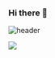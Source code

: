### Hi there 👋

![header](https://capsule-render.vercel.app/api?type=waving&color=blue&height=300&section=header&text=capsule%20render&fontSize=90)

<img src="https://capsule-render.vercel.app/api?type=waving&color=blue&height=300&section=header&text=capsule%20render&fontSize=90" />





<!--
**JangSaeYoung/JangSaeYoung** is a ✨ _special_ ✨ repository because its `README.md` (this file) appears on your GitHub profile.

Here are some ideas to get you started:

- 🔭 I’m currently working on ...
- 🌱 I’m currently learning ...
- 👯 I’m looking to collaborate on ...
- 🤔 I’m looking for help with ...
- 💬 Ask me about ...
- 📫 How to reach me: ...
- 😄 Pronouns: ...
- ⚡ Fun fact: ...
-->
